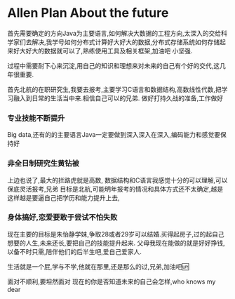 # Allen Plan About the future

首先需要确定的方向Java为主要语言,如何解决大数据的工程方向,太深入的交给科学家们去解决,我学号如何分布式计算好大好大的数据,分布式存储系统如何存储起来好大好大的数据就可以了,熟练使用工具及相关框架,加油吧  小坚强. 

过程中需要耐下心来沉淀,用自己的知识和理想来对未来的自己有个好的交代,这几年很重要.

首先北航的在职研究生,我要去报考,主要学习C语言和数据结构,高数线性代数,把学习融入到日常的生活当中来.相信自己可以的兄弟. 做好打持久战的准备,工作做好

### 专业技能不断提升
Big data,还有的的主要语言Java一定要做到深入深入在深入,编码能力和感觉要保持好

### 非全日制研究生黄钻被
上边也说了,最大的拦路虎就是高数, 数据结构和C语言我感觉十分的可以理解,可以保底灵活报考,兄弟  目标是北航,可能明年报考的情况和具体方式还不太确定,越是这样越是要逼自己把学历和能力提升上去,

### 身体搞好,恋爱要敢于尝试不怕失败
现在主要的目标是朱怡静学妹,争取28或者29岁可以结婚.买得起房子,过的起自己想要的人生,未来还长,要把自己的技能提升起来.
父母我现在能做的就是好好挣钱,以备不时只需,陪伴他们的后半生吧,爱自己爱家人.

生活就是一个屁,学与不学,他就在那里,还是那么的过,兄弟,加油吧🆙

面对不顺利,要坦然面对 现在的你是否知道未来的自己会怎样,who knows my dear